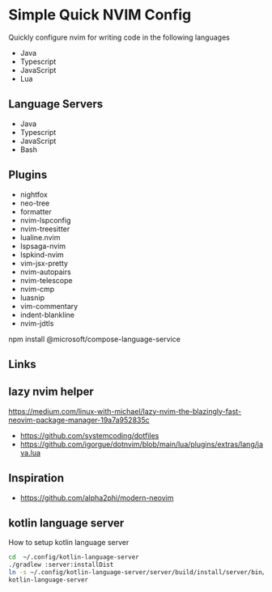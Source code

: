 # Simple Quick NVIM Config

Quickly configure nvim for writing code in the following languages

-   Java
-   Typescript
-   JavaScript
-   Lua

## Language Servers

-   Java
-   Typescript
-   JavaScript
-   Bash

## Plugins

-   nightfox
-   neo-tree
-   formatter
-   nvim-lspconfig
-   nvim-treesitter
-   lualine.nvim
-   lspsaga-nvim
-   lspkind-nvim
-   vim-jsx-pretty
-   nvim-autopairs
-   nvim-telescope
-   nvim-cmp
-   luasnip
-   vim-commentary
-   indent-blankline
-   nvim-jdtls

npm install @microsoft/compose-language-service

## Links

## lazy nvim helper
https://medium.com/linux-with-michael/lazy-nvim-the-blazingly-fast-neovim-package-manager-19a7a952835c

-   https://github.com/systemcoding/dotfiles
-   https://github.com/igorgue/dotnvim/blob/main/lua/plugins/extras/lang/java.lua

## Inspiration

- https://github.com/alpha2phi/modern-neovim

## kotlin language server

How to setup kotlin language server

```sh
cd  ~/.config/kotlin-language-server
./gradlew :server:installDist
ln -s ~/.config/kotlin-language-server/server/build/install/server/bin/kotlin-language-server ~/bin/kotlin-language-server
kotlin-language-server
```


